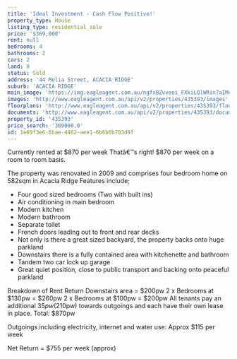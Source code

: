 ```yaml
---
title: 'Ideal Investment - Cash Flow Positive!'
property_type: House
listing_type: residential_sale
price: '$369,000'
rent: null
bedrooms: 4
bathrooms: 2
cars: 2
land: 0
status: Sold
address: '44 Melia Street, ACACIA RIDGE'
suburb: 'ACACIA RIDGE'
main_image: 'https://img.eagleagent.com.au/ngfxBZvveoi_FXkiLQlWRin7aIM=/1280x854/smart/https://s3-us-west-2.amazonaws.com/eagleagent-orig/images/6824091/115510415-image-M.jpg'
images: 'http://www.eagleagent.com.au/api/v2/properties/435393/images'
floorplans: 'http://www.eagleagent.com.au/api/v2/properties/435393/floorplans'
documents: 'http://www.eagleagent.com.au/api/v2/properties/435393/documents'
property_id: '435393'
price_search: '369000.0'
id: 1e69f3e6-6bae-4462-aee1-6b6b0b703d9f
---
```

Currently rented at $870 per week
Thatâ€™s right! $870 per week on a room to room basis.

The property was renovated in 2009 and comprises four bedroom home on 582sqm in Acacia Ridge
Features include;
* Four good sized bedrooms (Two with built ins)
* Air conditioning in main bedroom
* Modern kitchen
* Modern bathroom
* Separate toilet
* French doors leading out to front and rear decks
* Not only is there a great sized backyard, the property backs onto huge parkland
* Downstairs there is a fully contained area with kitchenette and bathroom
* Tandem two car lock up garage
* Great quiet position, close to public transport and backing onto peaceful parkland

Breakdown of Rent Return
Downstairs area = $200pw
2 x Bedrooms at $130pw = $260pw
2 x Bedrooms at $100pw = $200pw
All tenants pay an additional $35pw ($210pw) towards outgoings and each have their own lease in place.
Total: $870pw

Outgoings including electricity, internet and water use: Approx $115 per week

Net Return = $755 per week (approx)